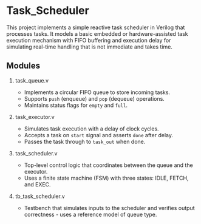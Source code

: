# Task_Scheduler
This project implements a simple reactive task scheduler in Verilog that processes tasks. It models a basic embedded or hardware-assisted task execution mechanism with FIFO buffering and execution delay for simulating real-time handling that is not immediate and takes time.

Modules
-------

1. task_queue.v
   - Implements a circular FIFO queue to store incoming tasks.
   - Supports `push` (enqueue) and `pop` (dequeue) operations.
   - Maintains status flags for `empty` and `full`.

2. task_executor.v
   - Simulates task execution with a delay of clock cycles.
   - Accepts a task on `start` signal and asserts `done` after delay.
   - Passes the task through to `task_out` when done.

3. task_scheduler.v
   - Top-level control logic that coordinates between the queue and the executor.
   - Uses a finite state machine (FSM) with three states: IDLE, FETCH, and EXEC.

4. tb_task_scheduler.v
   - Testbench that simulates inputs to the scheduler and verifies output correctness - uses a reference model of queue type.
